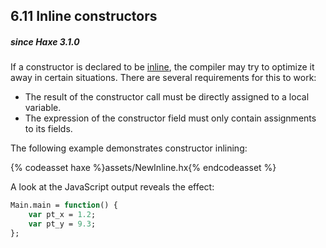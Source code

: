 ## 6.11 Inline constructors

##### since Haxe 3.1.0

If a constructor is declared to be [inline](class-field-inline.md), the compiler may try to optimize it away in certain situations. There are several requirements for this to work:

* The result of the constructor call must be directly assigned to a local variable.
* The expression of the constructor field must only contain assignments to its fields.

The following example demonstrates constructor inlining:

{% codeasset haxe %}assets/NewInline.hx{% endcodeasset %}

A look at the JavaScript output reveals the effect:

```haxe
Main.main = function() {
	var pt_x = 1.2;
	var pt_y = 9.3;
};
```
